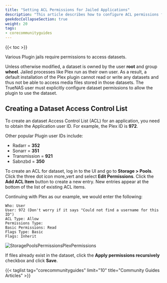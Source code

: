 ```yaml
---
title: "Setting ACL Permissions for Jailed Applications"
description: "This article describes how to configure ACL permissions for jailed applications on TrueNAS CORE."
geekdocCollapseSection: true
weight: 20
tags:
- corecommunityguides
---
```


{{< toc >}}

Various Plugin jails require permissions to access datasets.

Unless otherwise modified, a dataset is owned by the user **root** and group **wheel**.
Jailed processes like Plex run as their own user.
As a result, a default installation of the Plex plugin cannot read or write any datasets and thus not be able to access media files stored in those datasets.
The TrueNAS user must explicitly configure dataset permissions to allow the plugin to use the dataset.

## Creating a Dataset Access Control List

To create an dataset Access Control List (ACL) for an application, you need to obtain the Application user ID.
For example, the Plex ID is **972**.

Other popular Plugin user IDs include:

* Radarr = **352**
* Sonarr = **351**
* Transmission = **921**
* Sabnzbd = **350**

To create an ACL for dataset, log in to the UI and go to **Storage > Pools**.
Click the three dot icon <mat-icon _ngcontent-swc-c471="" role="img" aria-haspopup="true" class="mat-icon notranslate mat-menu-trigger material-icons mat-icon-no-color" aria-hidden="true" style="cursor: pointer;" aria-expanded="true" aria-controls="mat-menu-panel-30">more_vert</mat-icon> and select **Edit Permissions**.
Click the **Add ACL Item** button to create a new entry.
New entries appear at the bottom of the list of existing ACL items.

Continuing with Plex as our example, we would enter the following:

```
Who: User
User: 972 (Don't worry if it says "Could not find a username for this ID")
ACL Type: Allow
Permissions Type:
Basic Permissions: Read
Flags Type: Basic
Flags: Inherit
```

![StoragePoolsPermissionsPlexPermissions](/images/CORE/12.0/StoragePoolsPermissionsPlexPermissions.png "Storage Pools Permissions Plex Permissions")

If files already exist in the dataset, click the **Apply permissions recursively** checkbox and click **Save**.

{{< taglist tag="corecommunityguides" limit="10" title="Community Guides Articles" >}}
